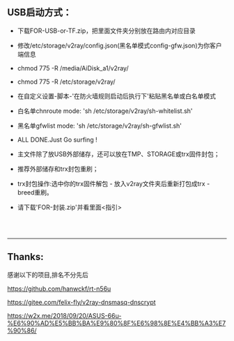 ## USB启动方式：
* 下载FOR-USB-or-TF.zip，把里面文件夹分别放在路由内对应目录
* 修改/etc/storage/v2ray/config.json(黑名单模式config-gfw.json)为你客户端信息
* chmod 775 -R /media/AiDisk_a1/v2ray/
* chmod 775 -R /etc/storage/v2ray/
* 在自定义设置-脚本-'在防火墙规则启动后执行下'粘贴黑名单或白名单模式
* 白名单chnroute mode:
'sh /etc/storage/v2ray/sh-whitelist.sh'

* 黑名单gfwlist mode:
'sh /etc/storage/v2ray/sh-gfwlist.sh'

* ALL DONE.Just Go surfing !

* 主文件除了放USB外部储存，还可以放在TMP、STORAGE或trx固件封包；
* 推荐外部储存和trx封包重刷； 
* trx封包操作:选中你的trx固件解包 - 放入v2ray文件夹后重新打包成trx - breed重刷。
* 请下载'FOR-封装.zip'并看里面<指引>

 <br>
  
 <br>
 
-------------
## Thanks:
感谢以下的项目,排名不分先后

https://github.com/hanwckf/rt-n56u

https://gitee.com/felix-fly/v2ray-dnsmasq-dnscrypt

https://w2x.me/2018/09/20/ASUS-66u-%E6%90%AD%E5%BB%BA%E9%80%8F%E6%98%8E%E4%BB%A3%E7%90%86/

